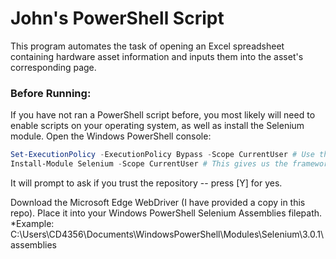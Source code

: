 # John's PowerShell Script
This program automates the task of opening an Excel spreadsheet containing hardware asset information and inputs them into the asset's corresponding page.

### Before Running:
If you have not ran a PowerShell script before, you most likely will need to enable scripts on your operating system, as well as install the Selenium module.
Open the Windows PowerShell console:
```powershell
Set-ExecutionPolicy -ExecutionPolicy Bypass -Scope CurrentUser # Use this if you are restricted by admin privileges.
Install-Module Selenium -Scope CurrentUser # This gives us the framework that allows us to manipulate the web browser.
```
It will prompt to ask if you trust the repository -- press [Y] for yes.

Download the Microsoft Edge WebDriver (I have provided a copy in this repo). Place it into your Windows PowerShell Selenium Assemblies filepath. 
*Example: C:\Users\CD4356\Documents\WindowsPowerShell\Modules\Selenium\3.0.1\assemblies

